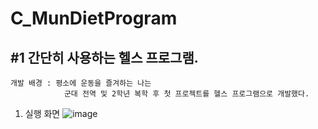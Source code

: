 # C_MunDietProgram
## #1 간단히 사용하는 헬스 프로그램.

```
개발 배경 : 평소에 운동을 즐겨하는 나는
            군대 전역 및 2학년 복학 후 첫 프로젝트를 헬스 프로그램으로 개발했다.
```

1. 실행 화면
![image](https://user-images.githubusercontent.com/81169838/112105256-82a18480-8bef-11eb-9515-da67663ac00a.png)
